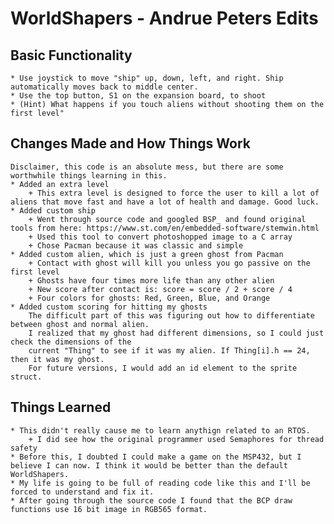 # WorldShapers - Andrue Peters Edits

## Basic Functionality
	* Use joystick to move "ship" up, down, left, and right. Ship automatically moves back to middle center.
	* Use the top button, S1 on the expansion board, to shoot
	* (Hint) What happens if you touch aliens without shooting them on the first level"
	
## Changes Made and How Things Work
	Disclaimer, this code is an absolute mess, but there are some worthwhile things learning in this.
	* Added an extra level
		+ This extra level is designed to force the user to kill a lot of aliens that move fast and have a lot of health and damage. Good luck.
	* Added custom ship
		+ Went through source code and googled BSP_ and found original tools from here: https://www.st.com/en/embedded-software/stemwin.html
		+ Used this tool to convert photoshopped image to a C array
		+ Chose Pacman because it was classic and simple
	* Added custom alien, which is just a green ghost from Pacman
		+ Contact with ghost will kill you unless you go passive on the first level
		+ Ghosts have four times more life than any other alien
		+ New score after contact is: score = score / 2 + score / 4
		+ Four colors for ghosts: Red, Green, Blue, and Orange
	* Added custom scoring for hitting my ghosts
		The difficult part of this was figuring out how to differentiate between ghost and normal alien.
		I realized that my ghost had different dimensions, so I could just check the dimensions of the
		current "Thing" to see if it was my alien. If Thing[i].h == 24, then it was my ghost.
		For future versions, I would add an id element to the sprite struct. 
		
## Things Learned
	* This didn't really cause me to learn anythign related to an RTOS.
		+ I did see how the original programmer used Semaphores for thread safety
	* Before this, I doubted I could make a game on the MSP432, but I believe I can now. I think it would be better than the default WorldShapers.
	* My life is going to be full of reading code like this and I'll be forced to understand and fix it.
	* After going through the source code I found that the BCP draw functions use 16 bit image in RGB565 format.